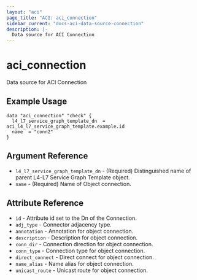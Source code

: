```yaml
---
layout: "aci"
page_title: "ACI: aci_connection"
sidebar_current: "docs-aci-data-source-connection"
description: |-
  Data source for ACI Connection
---
```


# aci_connection

Data source for ACI Connection

## Example Usage

```hcl
data "aci_connection" "check" {
  l4_l7_service_graph_template_dn  = aci_l4_l7_service_graph_template.example.id
  name  = "conn2"
}
```

## Argument Reference

- `l4_l7_service_graph_template_dn` - (Required) Distinguished name of parent L4-L7 Service Graph Template object.
- `name` - (Required) Name of Object connection.

## Attribute Reference

- `id` - Attribute id set to the Dn of the Connection.
- `adj_type` - Connector adjacency type.
- `annotation` - Annotation for object connection.
- `description` - Description for object connection.
- `conn_dir` - Connection direction for object connection.
- `conn_type` - Connection type for object connection.
- `direct_connect` - Direct connect for object connection.
- `name_alias` - Name alias for object connection.
- `unicast_route` - Unicast route for object connection.

